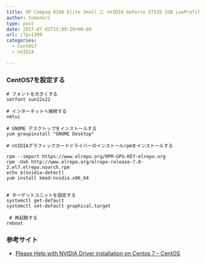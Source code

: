 ```yaml
---
title: HP Compaq 8100 Elite Small に nVIDIA GeForce GT520 1GB LowProfile を装着し CentOS7をインストールする
author: tomonori
type: post
date: 2017-07-03T15:09:29+00:00
url: /?p=1309
categories:
  - CentOS7
  - nVIDIA

---
```

### CentOS7を設定する

```:bash
# フォントを大きくする
setfont sun12x22

# インターネットへ接続する
nmtui

# GNOME デスクトップをインストールする
yum groupinstall "GNOME Desktop"

# nVIDIAグラフィックカードドライバーのインストールrpmをインストールする

rpm --import https://www.elrepo.org/RPM-GPG-KEY-elrepo.org
rpm -Uvh http://www.elrepo.org/elrepo-release-7.0-2.el7.elrepo.noarch.rpm
echo $(nvidia-detect)
yum install kmod-nvidia.x86_64


# ターゲットユニットを設定する
systemctl get-default
systemctl set-default graphical.target

 # 再起動する
reboot
```

### 参考サイト

  * [Please Help with NVIDIA Driver installation on Centos 7 &#8211; CentOS](https://www.centos.org/forums/viewtopic.php?t=61162)